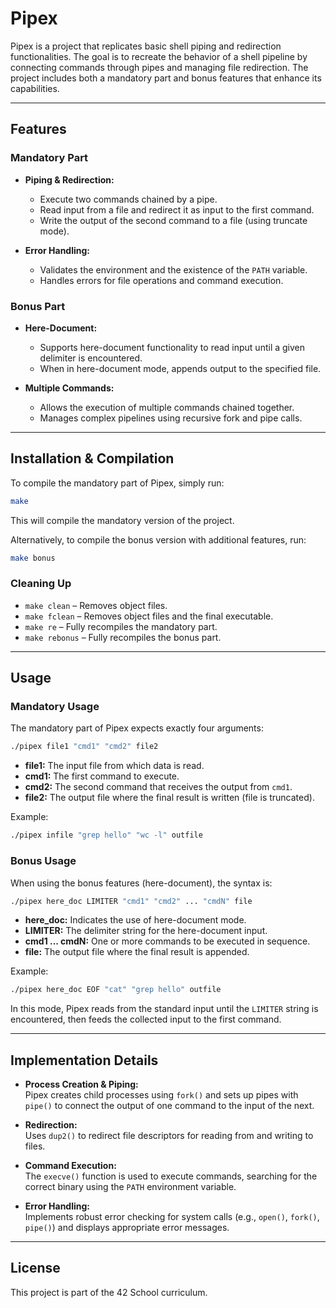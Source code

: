 # Pipex

Pipex is a project that replicates basic shell piping and redirection functionalities. The goal is to recreate the behavior of a shell pipeline by connecting commands through pipes and managing file redirection. The project includes both a mandatory part and bonus features that enhance its capabilities.

---

## Features

### **Mandatory Part**

- **Piping & Redirection:**
  - Execute two commands chained by a pipe.
  - Read input from a file and redirect it as input to the first command.
  - Write the output of the second command to a file (using truncate mode).

- **Error Handling:**
  - Validates the environment and the existence of the `PATH` variable.
  - Handles errors for file operations and command execution.

### **Bonus Part**

- **Here-Document:**
  - Supports here-document functionality to read input until a given delimiter is encountered.
  - When in here-document mode, appends output to the specified file.

- **Multiple Commands:**
  - Allows the execution of multiple commands chained together.
  - Manages complex pipelines using recursive fork and pipe calls.

---

## Installation & Compilation

To compile the mandatory part of Pipex, simply run:

```sh
make
```

This will compile the mandatory version of the project.

Alternatively, to compile the bonus version with additional features, run:

```sh
make bonus
```

### Cleaning Up

- `make clean` – Removes object files.
- `make fclean` – Removes object files and the final executable.
- `make re` – Fully recompiles the mandatory part.
- `make rebonus` – Fully recompiles the bonus part.

---

## Usage

### **Mandatory Usage**

The mandatory part of Pipex expects exactly four arguments:

```sh
./pipex file1 "cmd1" "cmd2" file2
```

- **file1:** The input file from which data is read.
- **cmd1:** The first command to execute.
- **cmd2:** The second command that receives the output from `cmd1`.
- **file2:** The output file where the final result is written (file is truncated).

Example:

```sh
./pipex infile "grep hello" "wc -l" outfile
```

### **Bonus Usage**

When using the bonus features (here-document), the syntax is:

```sh
./pipex here_doc LIMITER "cmd1" "cmd2" ... "cmdN" file
```

- **here_doc:** Indicates the use of here-document mode.
- **LIMITER:** The delimiter string for the here-document input.
- **cmd1 ... cmdN:** One or more commands to be executed in sequence.
- **file:** The output file where the final result is appended.

Example:

```sh
./pipex here_doc EOF "cat" "grep hello" outfile
```

In this mode, Pipex reads from the standard input until the `LIMITER` string is encountered, then feeds the collected input to the first command.

---

## Implementation Details

- **Process Creation & Piping:**  
  Pipex creates child processes using `fork()` and sets up pipes with `pipe()` to connect the output of one command to the input of the next.

- **Redirection:**  
  Uses `dup2()` to redirect file descriptors for reading from and writing to files.

- **Command Execution:**  
  The `execve()` function is used to execute commands, searching for the correct binary using the `PATH` environment variable.

- **Error Handling:**  
  Implements robust error checking for system calls (e.g., `open()`, `fork()`, `pipe()`) and displays appropriate error messages.

---

## License

This project is part of the 42 School curriculum.